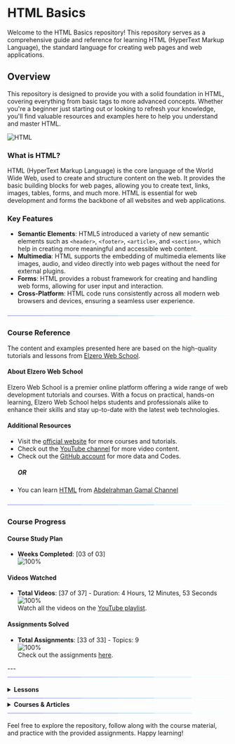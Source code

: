 # HTML Basics

Welcome to the HTML Basics repository! This repository serves as a comprehensive guide and reference for learning HTML (HyperText Markup Language), the standard language for creating web pages and web applications.

## Overview

This repository is designed to provide you with a solid foundation in HTML, covering everything from basic tags to more advanced concepts. Whether you're a beginner just starting out or looking to refresh your knowledge, you'll find valuable resources and examples here to help you understand and master HTML.

![HTML](https://user-images.githubusercontent.com/90455303/176652557-13edc1b1-b3ed-46d8-94a8-3880aa41f88c.png)

### What is HTML?

HTML (HyperText Markup Language) is the core language of the World Wide Web, used to create and structure content on the web. It provides the basic building blocks for web pages, allowing you to create text, links, images, tables, forms, and much more. HTML is essential for web development and forms the backbone of all websites and web applications.

### Key Features

- **Semantic Elements**: HTML5 introduced a variety of new semantic elements such as `<header>`, `<footer>`, `<article>`, and `<section>`, which help in creating more meaningful and accessible web content.
- **Multimedia**: HTML supports the embedding of multimedia elements like images, audio, and video directly into web pages without the need for external plugins.
- **Forms**: HTML provides a robust framework for creating and handling web forms, allowing for user input and interaction.
- **Cross-Platform**: HTML code runs consistently across all modern web browsers and devices, ensuring a seamless user experience.

<img src="https://github.com/AllamF5J/AllamF5J/blob/main/images/neon.gif">


### Course Reference

The content and examples presented here are based on the high-quality tutorials and lessons from [Elzero Web School](https://elzero.org).

#### About Elzero Web School

Elzero Web School is a premier online platform offering a wide range of web development tutorials and courses. With a focus on practical, hands-on learning, Elzero Web School helps students and professionals alike to enhance their skills and stay up-to-date with the latest web technologies.

#### Additional Resources

- Visit the [official website](https://elzero.org) for more courses and tutorials.
- Check out the [YouTube channel](https://www.youtube.com/@ElzeroWebSchool) for more video content.
- Check out the [GitHub account](https://github.com/ElzeroWebSchool) for more data and Codes.
  <h5>OR</h5>
- You can learn [HTML](https://www.youtube.com/watch?v=cvNTgKw8VlY) from [Abdelrahman Gamal Channel](https://www.youtube.com/@AbdelrahmanGamal)

<img src="https://github.com/AllamF5J/AllamF5J/blob/main/images/neon.gif">

### Course Progress

#### Course Study Plan
- **Weeks Completed**: [03 of 03]  
  ![100%](https://progress-bar.dev/100/?title=Done)

#### Videos Watched
- **Total Videos**: [37 of 37] - Duration: 4 Hours, 12 Minutes, 53 Seconds  
  ![100%](https://progress-bar.dev/100/?title=Watched)  
  Watch all the videos on the [YouTube playlist](https://www.youtube.com/playlist?list=PLDoPjvoNmBAw_t_XWUFbBX-c9MafPk9ji).

#### Assignments Solved
- **Total Assignments**: [33 of 33] - Topics: 9  
  ![100%](https://progress-bar.dev/100/?title=Solved)  
  Check out the assignments [here](https://elzero.org/category/assignments/html-assignments/).
  
---<img src="https://github.com/AllamF5J/AllamF5J/blob/main/images/neon.gif">

<details>
  <summary><strong>Lessons</strong></summary>

  1. `Watched` - [Introduction And What I Need To Learn?](https://www.youtube.com/watch?v=6QAELgirvjs&t=6s)
  2. `Watched` - [Elements And Browser](https://www.youtube.com/watch?v=7LxA9qXUY5k)
  3. `Watched` - [First Project And First Page](https://www.youtube.com/watch?v=QG5aEmS9Fu0)
  4. `Watched` - [Head And Nested Elements](https://www.youtube.com/watch?v=dVgTBEYCseU)
  5. `Watched` - [Comments And Use Cases](https://www.youtube.com/watch?v=3lXuWHtm7PM)
  6. `Watched` - [Doctype And Standard And Quirks Mode](https://www.youtube.com/watch?v=sBFemL2Mfj4)
  7. `Watched` - [Headings And Use Cases](https://www.youtube.com/watch?v=XxkX8wnRq3s)
  8. `Watched` - [Syntax And Tests](https://www.youtube.com/watch?v=S58smWj5Yn0)
  9. `Watched` - [Paragraph Element](https://www.youtube.com/watch?v=Fpibp-291xQ)
  10. `Watched` - [Element Attributes](https://www.youtube.com/watch?v=nCpNsMgyzh4)
  11. `Watched` - [Formatting Elements](https://www.youtube.com/watch?v=zhwqvfoi50Q)
  12. `Watched` - [Links – Anchor Tag](https://www.youtube.com/watch?v=7TQhxAOjd1w)
  13. `Watched` - [Image And Deal With Paths](https://www.youtube.com/watch?v=FmIUk3bWGmU)
  14. `Watched` - [Lists – Ul, Ol, DL](https://www.youtube.com/watch?v=8Z7zR-UGjcQ)
  15. `Watched` - [Table](https://www.youtube.com/watch?v=SUW49Jjxvac)
  16. `Watched` - [Span And Break And Horizontal Rule](https://www.youtube.com/watch?v=T2myRpY2iN4)
  17. `Watched` - [Div And How To Use](https://www.youtube.com/watch?v=IGeh2mlM9Rg)
  18. `Watched` - [HTML Entities](https://www.youtube.com/watch?v=B8raKziIYyY)
  19. `Watched` - [Semantic Elements](https://www.youtube.com/watch?v=xlQwlfvrDuI)
  20. `Watched` - [Layout With Div And Classes](https://www.youtube.com/watch?v=r6LhFImQxeE)
  21. `Watched` - [Layout With Semantic Elements](https://www.youtube.com/watch?v=uj5lC-GQPEw)
  22. `Watched` - [Audio](https://www.youtube.com/watch?v=KltQb6cJSd8)
  23. `Watched` - [Video](https://www.youtube.com/watch?v=oJbo28ewnL4)
  24. `Watched` - [Form Part 1 – Input Types And Label](https://www.youtube.com/watch?v=inC9gWjNMJI)
  25. `Watched` - [Form Part 2 – Required, Placeholder, Value](https://www.youtube.com/watch?v=3xd1IQ3llBk)
  26. `Watched` - [Form Part 3 – Action, Name, Method](https://www.youtube.com/watch?v=Anfn7RzoDHw)
  27. `Watched` - [Form Part 4 – Hidden, Reset, Color, Range, Number](https://www.youtube.com/watch?v=ZUax-YsT57I)
  28. `Watched` - [Form Part 5 – Read Only, Disabled, Auto Focus](https://www.youtube.com/watch?v=rpPIRitcAn8)
  29. `Watched` - [Form Part 6 – Radio And Checkbox](https://www.youtube.com/watch?v=YAcn1MyAcDM)
  30. `Watched` - [Form Part 7 – Select And Textarea](https://www.youtube.com/watch?v=HGB42mnD0o4)
  31. `Watched` - [Form Part 8 – File, Search, URL, Time](https://www.youtube.com/watch?v=cSmE9cVeaYg)
  32. `Watched` - [Form Part 9 – Data List, NoValidate, Target](https://www.youtube.com/watch?v=X_TGbRuZ80Q)
  33. `Watched` - [Q, BlockQuote, Wbr, Bdi, Button](https://www.youtube.com/watch?v=AzjtVtxoBLc)
  34. `Watched` - [iFrame, Pre, Code](https://www.youtube.com/watch?v=aycYLVSOtZo)
  35. `Watched` - [Accessibility Introduction](https://www.youtube.com/watch?v=lSqXHePabFo)
  36. `Watched` - [ARIA And Screen Readers](https://www.youtube.com/watch?v=UnTxFfbpqco)
  37. `Watched` - [The End And What To Do](https://www.youtube.com/watch?v=ysJQH5uPfTg)

</details>

<img src="https://github.com/AllamF5J/AllamF5J/blob/main/images/neon.gif">

<details>
  <summary><strong>Courses & Articles</strong></summary>

  1. [Learn HTML](https://web.dev/learn/html/)
  2. [Learn Forms](https://web.dev/learn/forms/)
  3. [Best Practices](https://github.com/hail2u/html-best-practices)
  4. [Interview Questions](https://www.interviewbit.com/html-interview-questions/)
  5. [HTML Practice Test for Certification, Exams & Interviews](https://www.udemy.com/course/html-practice-test-for-certification-exams-interviews/?couponCode=OF53124)
  6. [Quirks Mode](https://developer.mozilla.org/en-US/docs/Web/HTML/Quirks_Mode_and_Standards_Mode)
  7. [Appendix A. Accepted file types and formats](https://www.mpi.nl/corpus/html/lamus2/apa.html)
  8. [HTML Symbols](https://www.w3schools.com/html/html_symbols.asp)
  9. [Learn Accessibility](https://web.dev/learn/accessibility)
  10. [Semantic HTML5 Elements Explained](https://www.freecodecamp.org/news/semantic-html5-elements/#:~:text=Semantic%20HTML%20elements%20are%20those,content%20that%20is%20inside%20them)
  11. [HTML Living Standard](https://html.spec.whatwg.org/multipage/semantics.html#pragma-directives) "Last Updated 17 June 2024"
  12. [ARIA](https://developer.mozilla.org/en-US/docs/Web/Accessibility/ARIA)

</details>

<img src="https://github.com/AllamF5J/AllamF5J/blob/main/images/neon.gif">



Feel free to explore the repository, follow along with the course material, and practice with the provided assignments. Happy learning!
